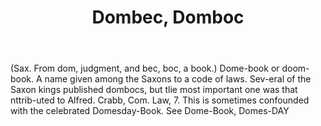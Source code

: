 ---
title: Dombec, Domboc
letter: D
permalink: "/definitions/bld-dombec-domboc.html"
body: "(Sax. From dom, judgment, and bec, boc, a book.) Dome-book or doom-book. A
  name given among the Saxons to a code of laws. Sev-eral of the Saxon kings published
  dombocs, but tlie most important one was that nttrib-uted to Alfred. Crabb, Com.
  Law, 7. This is sometimes confounded with the celebrated Domesday-Book. See Dome-Book,
  Domes-DAY"
published_at: '2018-07-07'
source: Black's Law Dictionary 2nd Ed (1910)
layout: post
---